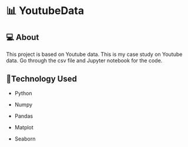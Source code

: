 # 📊 YoutubeData

## 💻 About

This project is based on Youtube data. This is my case study on Youtube data. Go through the csv file and Jupyter notebook for the code.

## 📝Technology Used

- Python

- Numpy

- Pandas

- Matplot

- Seaborn
